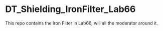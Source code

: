 # DT_Shielding_IronFilter_Lab66

This repo contains the Iron Filter in Lab66, will all the moderator around it.
